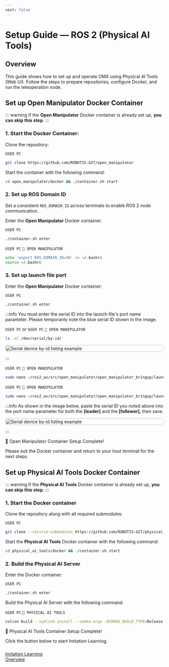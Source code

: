 ```yaml
---
next: false
---
```


# Setup Guide — ROS 2 (Physical AI Tools)

## Overview
This guide shows how to set up and operate OMX using Physical AI Tools (Web UI). Follow the steps to prepare repositories, configure Docker, and run the teleoperation node.

## Set up Open Manipulator Docker Container

::: warning
If the **Open Manipulator** Docker container is already set up, **you can skip this step**.
:::

### 1. Start the Docker Container:

Clone the repository:

`USER PC`
```bash
git clone https://github.com/ROBOTIS-GIT/open_manipulator
```
Start the container with the following command:

```bash
cd open_manipulator/docker && ./container.sh start
```

### 2. Set up ROS Domain ID
Set a consistent `ROS_DOMAIN_ID` across terminals to enable ROS 2 node communication.

Enter the **Open Manipulator** Docker container:

`USER PC`
```bash
./container.sh enter
```

`USER PC` `🐋 OPEN MANIPULATOR`

```bash
echo 'export ROS_DOMAIN_ID=30' >> ~/.bashrc
source ~/.bashrc
```

### 3. Set up launch file port

Enter the **Open Manipulator** Docker container:

`USER PC`
```bash
./container.sh enter
```

:::info
You must enter the serial ID into the launch file's port name parameter. Please temporarily note the blue serial ID shown in the image.

`USER PC` or `USER PC` `🐋 OPEN MANIPULATOR`
```bash
ls -al /dev/serial/by-id/
```
<div style="max-width: 650px; margin: 12px auto; display: flex; align-items: center; justify-content: center;">
  <img src="/quick_start_guide/omx/serial_id_check.png" alt="Serial device by-id listing example" style="width: 100%; height: auto; object-fit: contain; display: block; border-radius: 6px;" />
</div>
:::

`USER PC` `🐋 OPEN MANIPULATOR`

```bash
sudo nano ~/ros2_ws/src/open_manipulator/open_manipulator_bringup/launch/omx_f_follower_ai.launch.py
```

`USER PC` `🐋 OPEN MANIPULATOR`

```bash
sudo nano ~/ros2_ws/src/open_manipulator/open_manipulator_bringup/launch/omx_l_leader_ai.launch.py
```

:::info
As shown in the image below, paste the serial ID you noted above into the port name parameter for both the **[leader]** and the **[follower]**, then save.
<div style="max-width: 650px; margin: 12px auto; display: flex; align-items: center; justify-content: center;">
  <img src="/quick_start_guide/omx/setup_port_name.png" alt="Serial device by-id listing example" style="width: 100%; height: auto; object-fit: contain; display: block; border-radius: 6px;" />
</div>
:::

🎉 Open Manipulator Container Setup Complete!

Please exit the Docker container and return to your host terminal for the next steps.

## Set up Physical AI Tools Docker Container

::: warning
If the **Physical AI Tools** Docker container is already set up, **you can skip this step**.
:::

### 1. Start the Docker container

Clone the repository along with all required submodules:

`USER PC`
```bash
git clone --recurse-submodules https://github.com/ROBOTIS-GIT/physical_ai_tools.git
```

Start the **Physical AI Tools** Docker container with the following command:
```bash
cd physical_ai_tools/docker && ./container.sh start
```

### 2. Build the Physical AI Server

Enter the Docker container:

`USER PC`
```bash
./container.sh enter
```
Build the Physical AI Server with the following command:

`USER PC` `🐋 PHYSICAL AI TOOLS`
```bash
colcon build --symlink-install --cmake-args -DCMAKE_BUILD_TYPE=Release
```

🎉 Physical AI Tools Container Setup Complete!

Click the button below to start Imitation Learning.

<div style='display: flex; justify-content: flex-start; gap: 30px; margin-top: 24px;'>
<a href="/omx/imitation_learning_omx.html" class="button-shortcut">
Imitation Learning<br>Overview
</a>
</div>
